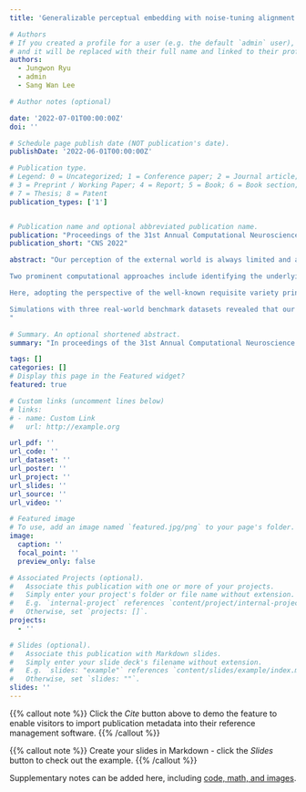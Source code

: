 ```yaml
---
title: 'Generalizable perceptual embedding with noise-tuning alignment'

# Authors
# If you created a profile for a user (e.g. the default `admin` user), write the username (folder name) here
# and it will be replaced with their full name and linked to their profile.
authors:
  - Jungwon Ryu
  - admin
  - Sang Wan Lee

# Author notes (optional)

date: '2022-07-01T00:00:00Z'
doi: ''

# Schedule page publish date (NOT publication's date).
publishDate: '2022-06-01T00:00:00Z'

# Publication type.
# Legend: 0 = Uncategorized; 1 = Conference paper; 2 = Journal article;
# 3 = Preprint / Working Paper; 4 = Report; 5 = Book; 6 = Book section;
# 7 = Thesis; 8 = Patent
publication_types: ['1']


# Publication name and optional abbreviated publication name.
publication: "Proceedings of the 31st Annual Computational Neuroscience Meeting (CNS)"
publication_short: "CNS 2022"

abstract: "Our perception of the external world is always limited and ambiguous, and the activities of sensory neurons are inherently noisy. Such exogenous and endogenous uncertainty factors pose a fundamental challenge for sensory coding. Despite the earlier studies for understanding how biological vision resolves these issues, little is known about how it can learn accurate and generalizable representations.

Two prominent computational approaches include identifying the underlying statistical regularities across the stimuli via dimensionality reduction and developing the model that encodes the stimulus probabilistically.

Here, adopting the perspective of the well-known requisite variety principle, we investigated the effect of the encoded uncertainty on the statistical structure of the stimuli that the model has learned. Specifically, we tested whether and how the global geometrical distribution of the latent variables is aligned with the local latent probability distribution that encodes the input stimulus. For this, we present a new computational model accommodating the noise-tuning alignment, which auto-encodes the input stimuli using the conditional latent distributions (Fig. a). We defined the tuning and noise covariances as the means and the covariances of the latent distributions, which specify the local manifold in the latent space for the given input. Whereas the tuning covariance is defined as the covariances of the tunings for the given mini-batch of stimuli, capturing the global structure of the latent manifold. Then we tested whether and how the local and global manifolds are aligned, and investigated their relationship with the generalization performance in image reconstruction tasks.

Simulations with three real-world benchmark datasets revealed that our models outperformed baseline probabilistic models such as variational autoencoders (Fig. b). To understand the learned noise covariance structure, we first computed the correlations between the noise covariances and the tuning similarity of the latent variable pairs. Interestingly, we found that the learning process of our model encourages non-negative correlation, as is often found in the primate visual cortex [1], but not in VAE models (Fig. c). When measuring the alignment angle between the tuning covariance and noise covariance, we found that two subspaces are more strongly aligned in our model, such that the primary noise principal components (PC) are more aligned with the primary tuning PC that explains stimulus variability, consistent with the recent single-cell studies [2]. On the contrary, these patterns were not identified in VAEs (Fig. d). Further, we found the amount of alignment is negatively correlated with the generalization error across datasets and models (Fig. e), and even within each model (Fig. f). Our findings suggest that noise-tuning alignment helps the stimulus generalization, expanding the current understanding of the correlated neuronal noise [3–5].
"

# Summary. An optional shortened abstract.
summary: "In proceedings of the 31st Annual Computational Neuroscience Meeting (CNS), 2022"

tags: []
categories: []
# Display this page in the Featured widget?
featured: true

# Custom links (uncomment lines below)
# links:
# - name: Custom Link
#   url: http://example.org

url_pdf: ''
url_code: ''
url_dataset: ''
url_poster: ''
url_project: ''
url_slides: ''
url_source: ''
url_video: ''

# Featured image
# To use, add an image named `featured.jpg/png` to your page's folder.
image:
  caption: ''
  focal_point: ''
  preview_only: false

# Associated Projects (optional).
#   Associate this publication with one or more of your projects.
#   Simply enter your project's folder or file name without extension.
#   E.g. `internal-project` references `content/project/internal-project/index.md`.
#   Otherwise, set `projects: []`.
projects:
  - ''

# Slides (optional).
#   Associate this publication with Markdown slides.
#   Simply enter your slide deck's filename without extension.
#   E.g. `slides: "example"` references `content/slides/example/index.md`.
#   Otherwise, set `slides: ""`.
slides: ''
---
```


{{% callout note %}}
Click the _Cite_ button above to demo the feature to enable visitors to import publication metadata into their reference management software.
{{% /callout %}}

{{% callout note %}}
Create your slides in Markdown - click the _Slides_ button to check out the example.
{{% /callout %}}

Supplementary notes can be added here, including [code, math, and images](https://wowchemy.com/docs/writing-markdown-latex/).
